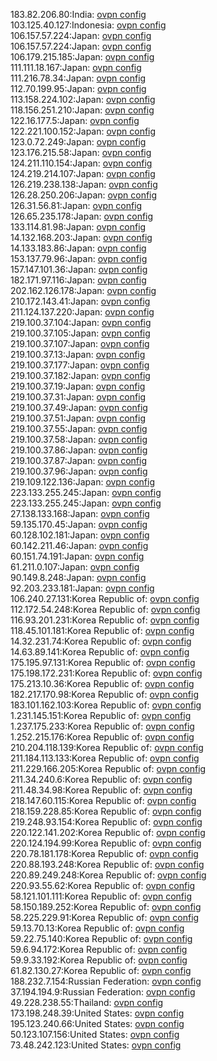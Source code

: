 183.82.206.80:India: [ovpn config](vpn/183_82_206_80.ovpn)  
103.125.40.127:Indonesia: [ovpn config](vpn/103_125_40_127.ovpn)  
106.157.57.224:Japan: [ovpn config](vpn/106_157_57_224.ovpn)  
106.157.57.224:Japan: [ovpn config](vpn/106_157_57_224.ovpn)  
106.179.215.185:Japan: [ovpn config](vpn/106_179_215_185.ovpn)  
111.111.18.167:Japan: [ovpn config](vpn/111_111_18_167.ovpn)  
111.216.78.34:Japan: [ovpn config](vpn/111_216_78_34.ovpn)  
112.70.199.95:Japan: [ovpn config](vpn/112_70_199_95.ovpn)  
113.158.224.102:Japan: [ovpn config](vpn/113_158_224_102.ovpn)  
118.156.251.210:Japan: [ovpn config](vpn/118_156_251_210.ovpn)  
122.16.177.5:Japan: [ovpn config](vpn/122_16_177_5.ovpn)  
122.221.100.152:Japan: [ovpn config](vpn/122_221_100_152.ovpn)  
123.0.72.249:Japan: [ovpn config](vpn/123_0_72_249.ovpn)  
123.176.215.58:Japan: [ovpn config](vpn/123_176_215_58.ovpn)  
124.211.110.154:Japan: [ovpn config](vpn/124_211_110_154.ovpn)  
124.219.214.107:Japan: [ovpn config](vpn/124_219_214_107.ovpn)  
126.219.238.138:Japan: [ovpn config](vpn/126_219_238_138.ovpn)  
126.28.250.206:Japan: [ovpn config](vpn/126_28_250_206.ovpn)  
126.31.56.81:Japan: [ovpn config](vpn/126_31_56_81.ovpn)  
126.65.235.178:Japan: [ovpn config](vpn/126_65_235_178.ovpn)  
133.114.81.98:Japan: [ovpn config](vpn/133_114_81_98.ovpn)  
14.132.168.203:Japan: [ovpn config](vpn/14_132_168_203.ovpn)  
14.133.183.86:Japan: [ovpn config](vpn/14_133_183_86.ovpn)  
153.137.79.96:Japan: [ovpn config](vpn/153_137_79_96.ovpn)  
157.147.101.36:Japan: [ovpn config](vpn/157_147_101_36.ovpn)  
182.171.97.116:Japan: [ovpn config](vpn/182_171_97_116.ovpn)  
202.162.126.178:Japan: [ovpn config](vpn/202_162_126_178.ovpn)  
210.172.143.41:Japan: [ovpn config](vpn/210_172_143_41.ovpn)  
211.124.137.220:Japan: [ovpn config](vpn/211_124_137_220.ovpn)  
219.100.37.104:Japan: [ovpn config](vpn/219_100_37_104.ovpn)  
219.100.37.105:Japan: [ovpn config](vpn/219_100_37_105.ovpn)  
219.100.37.107:Japan: [ovpn config](vpn/219_100_37_107.ovpn)  
219.100.37.13:Japan: [ovpn config](vpn/219_100_37_13.ovpn)  
219.100.37.177:Japan: [ovpn config](vpn/219_100_37_177.ovpn)  
219.100.37.182:Japan: [ovpn config](vpn/219_100_37_182.ovpn)  
219.100.37.19:Japan: [ovpn config](vpn/219_100_37_19.ovpn)  
219.100.37.31:Japan: [ovpn config](vpn/219_100_37_31.ovpn)  
219.100.37.49:Japan: [ovpn config](vpn/219_100_37_49.ovpn)  
219.100.37.51:Japan: [ovpn config](vpn/219_100_37_51.ovpn)  
219.100.37.55:Japan: [ovpn config](vpn/219_100_37_55.ovpn)  
219.100.37.58:Japan: [ovpn config](vpn/219_100_37_58.ovpn)  
219.100.37.86:Japan: [ovpn config](vpn/219_100_37_86.ovpn)  
219.100.37.87:Japan: [ovpn config](vpn/219_100_37_87.ovpn)  
219.100.37.96:Japan: [ovpn config](vpn/219_100_37_96.ovpn)  
219.109.122.136:Japan: [ovpn config](vpn/219_109_122_136.ovpn)  
223.133.255.245:Japan: [ovpn config](vpn/223_133_255_245.ovpn)  
223.133.255.245:Japan: [ovpn config](vpn/223_133_255_245.ovpn)  
27.138.133.168:Japan: [ovpn config](vpn/27_138_133_168.ovpn)  
59.135.170.45:Japan: [ovpn config](vpn/59_135_170_45.ovpn)  
60.128.102.181:Japan: [ovpn config](vpn/60_128_102_181.ovpn)  
60.142.211.46:Japan: [ovpn config](vpn/60_142_211_46.ovpn)  
60.151.74.191:Japan: [ovpn config](vpn/60_151_74_191.ovpn)  
61.211.0.107:Japan: [ovpn config](vpn/61_211_0_107.ovpn)  
90.149.8.248:Japan: [ovpn config](vpn/90_149_8_248.ovpn)  
92.203.233.181:Japan: [ovpn config](vpn/92_203_233_181.ovpn)  
106.240.27.131:Korea Republic of: [ovpn config](vpn/106_240_27_131.ovpn)  
112.172.54.248:Korea Republic of: [ovpn config](vpn/112_172_54_248.ovpn)  
116.93.201.231:Korea Republic of: [ovpn config](vpn/116_93_201_231.ovpn)  
118.45.101.181:Korea Republic of: [ovpn config](vpn/118_45_101_181.ovpn)  
14.32.231.74:Korea Republic of: [ovpn config](vpn/14_32_231_74.ovpn)  
14.63.89.141:Korea Republic of: [ovpn config](vpn/14_63_89_141.ovpn)  
175.195.97.131:Korea Republic of: [ovpn config](vpn/175_195_97_131.ovpn)  
175.198.172.231:Korea Republic of: [ovpn config](vpn/175_198_172_231.ovpn)  
175.213.10.36:Korea Republic of: [ovpn config](vpn/175_213_10_36.ovpn)  
182.217.170.98:Korea Republic of: [ovpn config](vpn/182_217_170_98.ovpn)  
183.101.162.103:Korea Republic of: [ovpn config](vpn/183_101_162_103.ovpn)  
1.231.145.151:Korea Republic of: [ovpn config](vpn/1_231_145_151.ovpn)  
1.237.175.233:Korea Republic of: [ovpn config](vpn/1_237_175_233.ovpn)  
1.252.215.176:Korea Republic of: [ovpn config](vpn/1_252_215_176.ovpn)  
210.204.118.139:Korea Republic of: [ovpn config](vpn/210_204_118_139.ovpn)  
211.184.113.133:Korea Republic of: [ovpn config](vpn/211_184_113_133.ovpn)  
211.229.166.205:Korea Republic of: [ovpn config](vpn/211_229_166_205.ovpn)  
211.34.240.6:Korea Republic of: [ovpn config](vpn/211_34_240_6.ovpn)  
211.48.34.98:Korea Republic of: [ovpn config](vpn/211_48_34_98.ovpn)  
218.147.60.115:Korea Republic of: [ovpn config](vpn/218_147_60_115.ovpn)  
218.159.228.85:Korea Republic of: [ovpn config](vpn/218_159_228_85.ovpn)  
219.248.93.154:Korea Republic of: [ovpn config](vpn/219_248_93_154.ovpn)  
220.122.141.202:Korea Republic of: [ovpn config](vpn/220_122_141_202.ovpn)  
220.124.194.99:Korea Republic of: [ovpn config](vpn/220_124_194_99.ovpn)  
220.78.181.178:Korea Republic of: [ovpn config](vpn/220_78_181_178.ovpn)  
220.88.193.248:Korea Republic of: [ovpn config](vpn/220_88_193_248.ovpn)  
220.89.249.248:Korea Republic of: [ovpn config](vpn/220_89_249_248.ovpn)  
220.93.55.62:Korea Republic of: [ovpn config](vpn/220_93_55_62.ovpn)  
58.121.101.111:Korea Republic of: [ovpn config](vpn/58_121_101_111.ovpn)  
58.150.189.252:Korea Republic of: [ovpn config](vpn/58_150_189_252.ovpn)  
58.225.229.91:Korea Republic of: [ovpn config](vpn/58_225_229_91.ovpn)  
59.13.70.13:Korea Republic of: [ovpn config](vpn/59_13_70_13.ovpn)  
59.22.75.140:Korea Republic of: [ovpn config](vpn/59_22_75_140.ovpn)  
59.6.94.172:Korea Republic of: [ovpn config](vpn/59_6_94_172.ovpn)  
59.9.33.192:Korea Republic of: [ovpn config](vpn/59_9_33_192.ovpn)  
61.82.130.27:Korea Republic of: [ovpn config](vpn/61_82_130_27.ovpn)  
188.232.7.154:Russian Federation: [ovpn config](vpn/188_232_7_154.ovpn)  
37.194.194.9:Russian Federation: [ovpn config](vpn/37_194_194_9.ovpn)  
49.228.238.55:Thailand: [ovpn config](vpn/49_228_238_55.ovpn)  
173.198.248.39:United States: [ovpn config](vpn/173_198_248_39.ovpn)  
195.123.240.66:United States: [ovpn config](vpn/195_123_240_66.ovpn)  
50.123.107.156:United States: [ovpn config](vpn/50_123_107_156.ovpn)  
73.48.242.123:United States: [ovpn config](vpn/73_48_242_123.ovpn)  
